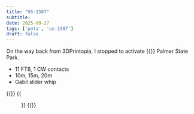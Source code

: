 ```yaml
---
title: "US-1587"
subtitle:
date: 2025-09-27
tags: ['pota', 'us-1587']
draft: false
---
```


On the way back from 3DPrintopia,
I stopped to activate
{{<pota US-1587>}}
Palmer State Park.

- 11 FT8, 1 CW contacts
- 10m, 15m, 20m
- Gabil slider whip

{{<gallery>}}
{{<figure link="/img/2025/2025-09-27-pota-1.jpg" caption="setup">}}
{{</gallery>}}

<!--more-->
